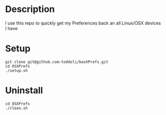 # Description
I use this repo to quickly get my Preferences back an all Linux/OSX devices I have

# Setup
```
git clone git@github.com:toddoli/bashPrefs.git
cd OSXPrefs
./setup.sh
```

# Uninstall
```
cd OSXPrefs
./clean.sh
```
